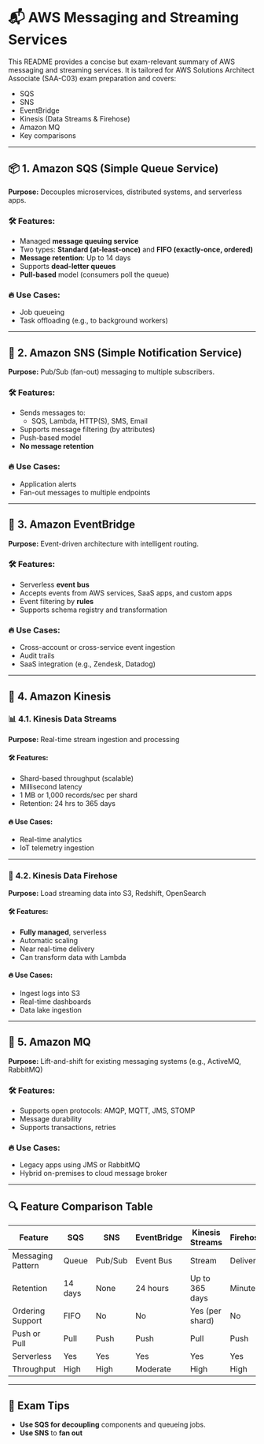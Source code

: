 # 📬 AWS Messaging and Streaming Services

This README provides a concise but exam-relevant summary of AWS messaging and streaming services. It is tailored for AWS Solutions Architect Associate (SAA-C03) exam preparation and covers:

- SQS
- SNS
- EventBridge
- Kinesis (Data Streams & Firehose)
- Amazon MQ
- Key comparisons

---

## 📦 1. Amazon SQS (Simple Queue Service)

**Purpose:** Decouples microservices, distributed systems, and serverless apps.

### 🛠️ Features:
- Managed **message queuing service**
- Two types: **Standard (at-least-once)** and **FIFO (exactly-once, ordered)**
- **Message retention**: Up to 14 days
- Supports **dead-letter queues**
- **Pull-based** model (consumers poll the queue)

### 🔥 Use Cases:
- Job queueing
- Task offloading (e.g., to background workers)

---

## 📣 2. Amazon SNS (Simple Notification Service)

**Purpose:** Pub/Sub (fan-out) messaging to multiple subscribers.

### 🛠️ Features:
- Sends messages to:
  - SQS, Lambda, HTTP(S), SMS, Email
- Supports message filtering (by attributes)
- Push-based model
- **No message retention**

### 🔥 Use Cases:
- Application alerts
- Fan-out messages to multiple endpoints

---

## 🎯 3. Amazon EventBridge

**Purpose:** Event-driven architecture with intelligent routing.

### 🛠️ Features:
- Serverless **event bus**
- Accepts events from AWS services, SaaS apps, and custom apps
- Event filtering by **rules**
- Supports schema registry and transformation

### 🔥 Use Cases:
- Cross-account or cross-service event ingestion
- Audit trails
- SaaS integration (e.g., Zendesk, Datadog)

---

## 🔄 4. Amazon Kinesis

### 📊 4.1. Kinesis Data Streams

**Purpose:** Real-time stream ingestion and processing

#### 🛠️ Features:
- Shard-based throughput (scalable)
- Millisecond latency
- 1 MB or 1,000 records/sec per shard
- Retention: 24 hrs to 365 days

#### 🔥 Use Cases:
- Real-time analytics
- IoT telemetry ingestion

---

### 🚰 4.2. Kinesis Data Firehose

**Purpose:** Load streaming data into S3, Redshift, OpenSearch

#### 🛠️ Features:
- **Fully managed**, serverless
- Automatic scaling
- Near real-time delivery
- Can transform data with Lambda

#### 🔥 Use Cases:
- Ingest logs into S3
- Real-time dashboards
- Data lake ingestion

---

## 🔗 5. Amazon MQ

**Purpose:** Lift-and-shift for existing messaging systems (e.g., ActiveMQ, RabbitMQ)

### 🛠️ Features:
- Supports open protocols: AMQP, MQTT, JMS, STOMP
- Message durability
- Supports transactions, retries

### 🔥 Use Cases:
- Legacy apps using JMS or RabbitMQ
- Hybrid on-premises to cloud message broker

---

## 🔍 Feature Comparison Table

| Feature                | SQS        | SNS        | EventBridge | Kinesis Streams | Firehose     | Amazon MQ     |
|------------------------|------------|------------|-------------|------------------|--------------|----------------|
| Messaging Pattern      | Queue      | Pub/Sub    | Event Bus   | Stream           | Delivery     | Broker         |
| Retention              | 14 days    | None       | 24 hours    | Up to 365 days   | Minutes      | Configurable   |
| Ordering Support       | FIFO       | No         | No          | Yes (per shard)  | No           | Yes            |
| Push or Pull           | Pull       | Push       | Push        | Pull             | Push         | Push           |
| Serverless             | Yes        | Yes        | Yes         | Yes              | Yes          | No             |
| Throughput             | High       | High       | Moderate    | High             | High         | Moderate       |

---

## 🧠 Exam Tips

- **Use SQS for decoupling** components and queueing jobs.
- **Use SNS** to **fan out**
